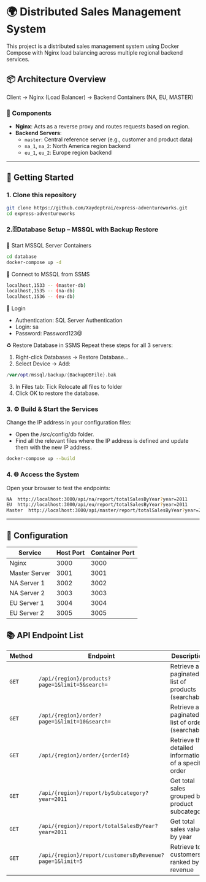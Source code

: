 # 🌍 Distributed Sales Management System

This project is a distributed sales management system using Docker Compose with Nginx load balancing across multiple regional backend services.

## 📦 Architecture Overview
Client → Nginx (Load Balancer) → Backend Containers (NA, EU, MASTER)

### 🧩 Components

- **Nginx**: Acts as a reverse proxy and routes requests based on region.
- **Backend Servers**:
  - `master`: Central reference server (e.g., customer and product data)
  - `na_1`, `na_2`: North America region backend
  - `eu_1`, `eu_2`: Europe region backend

---

## 🚀 Getting Started

### 1. Clone this repository
```bash
git clone https://github.com/Xaydeptrai/express-adventureworks.git
cd express-adventureworks
```

### 2.🗄️Database Setup – MSSQL with Backup Restore
🐳 Start MSSQL Server Containers
```bash
cd database
docker-compose up -d
```
🔌 Connect to MSSQL from SSMS
```bash
localhost,1533 -- (master-db)
localhost,1535 -- (na-db)
localhost,1536 -- (eu-db)
```
🔑 Login 
  - Authentication: SQL Server Authentication
  - Login: sa
  - Password: Password123@

♻️ Restore Database in SSMS
Repeat these steps for all 3 servers:
1. Right-click Databases → Restore Database...
2. Select Device → Add:
```swift
/var/opt/mssql/backup/{BackupDBFile}.bak
```
3. In Files tab: Tick Relocate all files to folder
4. Click OK to restore the database.

### 3. ⚙️ Build & Start the Services
Change the IP address in your configuration files:
  - Open the /src/config/db folder.
  - Find all the relevant files where the IP address is defined and update them with the new IP address.
```bash
docker-compose up --build
```
### 4. 🌐 Access the System
Open your browser to test the endpoints:
```bash
NA	http://localhost:3000/api/na/report/totalSalesByYear?year=2011
EU	http://localhost:3000/api/eu/report/totalSalesByYear?year=2011
Master	http://localhost:3000/api/master/report/totalSalesByYear?year=2011
```

---

## 🔧 Configuration
| Service        | Host Port | Container Port |
|----------------|-----------|----------------|
| Nginx          | 3000      | 3000           |
| Master Server  | 3001      | 3001           |
| NA Server 1    | 3002      | 3002           |
| NA Server 2    | 3003      | 3003           |
| EU Server 1    | 3004      | 3004           |
| EU Server 2    | 3005      | 3005           |


## 📚 API Endpoint List

| Method | Endpoint                                                                       | Description                                           |
|--------|--------------------------------------------------------------------------------|-------------------------------------------------------|
| `GET`  | `/api/{region}/products?page=1&limit=5&search=`                                | Retrieve a paginated list of products (searchable)   |
| `GET`  | `/api/{region}/order?page=1&limit=10&search=`                                  | Retrieve a paginated list of orders (searchable)     |
| `GET`  | `/api/{region}/order/{orderId}`                                                | Retrieve the detailed information of a specific order |
| `GET`  | `/api/{region}/report/bySubcategory?year=2011`                                 | Get total sales grouped by product subcategory       |
| `GET`  | `/api/{region}/report/totalSalesByYear?year=2011`                              | Get total sales value by year                        |
| `GET`  | `/api/{region}/report/customersByRevenue?page=1&limit=5`                      | Retrieve top customers ranked by revenue             |
